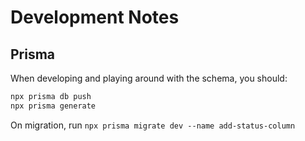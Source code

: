 # Development Notes

## Prisma

When developing and playing around with the schema, you should:

```bash
npx prisma db push
npx prisma generate
```

On migration, run `npx prisma migrate dev --name add-status-column`

